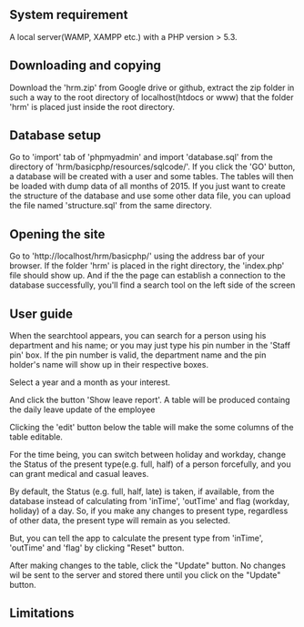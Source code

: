 ## System requirement

A local server(WAMP, XAMPP etc.) with a PHP version > 5.3. 

## Downloading and copying

Download the 'hrm.zip' from Google drive or github, extract the zip folder in such a way to the root directory of localhost(htdocs or www) that the folder 'hrm' is placed just inside the root directory.

## Database setup

Go to 'import' tab of 'phpmyadmin' and import 'database.sql' from  the directory of 'hrm/basicphp/resources/sqlcode/'. If you click the 'GO' button,  a database will be created with a user and some tables. The tables will then be loaded with dump data of all months of 2015. 
If you just want to create the structure of the database and use some other data file, you can upload the file named 'structure.sql' from the same directory.

## Opening the site  

Go to 'http://localhost/hrm/basicphp/' using the address bar of your browser. If the folder 'hrm' is placed in the right directory, the 'index.php' file should show up. And if the the page can establish a connection to the database successfully, you'll find a search tool on the left side of the screen

## User guide 

When the searchtool appears, you can search for a person using his department and his name; or you may just type his pin number in the 'Staff pin' box. If the pin number is valid, the department name and the pin holder's name will show up in their respective boxes. 

Select a year and a month as your interest.

And click the button 'Show leave report'. A table will be produced containg the daily leave update of the employee 

Clicking the 'edit' button below the table will make the some columns of the table editable. 

For the time being, you can switch between holiday and workday, change the Status of the present type(e.g. full, half) of a person forcefully, and you can grant medical and casual leaves.

By default, the Status (e.g. full, half, late) is taken, if available, from the database instead of calculating from 'inTime', 'outTime' and flag (workday, holiday) of a day. So, if you make any changes to present type, regardless of other data, the present type will remain as you selected.

But, you can tell the app to calculate the present type from 'inTime', 'outTime' and 'flag' by clicking "Reset" button.

After making changes to the table, click the "Update" button. No changes wil be sent to the server and stored there until you click on the "Update" button.

## Limitations

